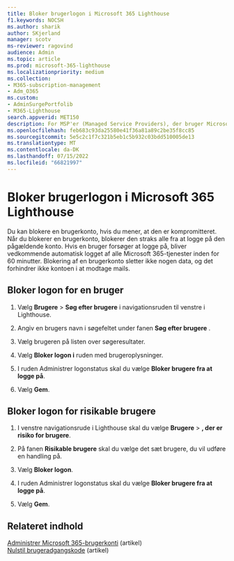 ```yaml
---
title: Bloker brugerlogon i Microsoft 365 Lighthouse
f1.keywords: NOCSH
ms.author: sharik
author: SKjerland
manager: scotv
ms-reviewer: ragovind
audience: Admin
ms.topic: article
ms.prod: microsoft-365-lighthouse
ms.localizationpriority: medium
ms.collection:
- M365-subscription-management
- Adm_O365
ms.custom:
- AdminSurgePortfolib
- M365-Lighthouse
search.appverid: MET150
description: For MSP'er (Managed Service Providers), der bruger Microsoft 365 Lighthouse, kan du få mere at vide om, hvordan du blokerer en brugerkonto, hvis du mener, at den er kompromitteret, så brugerne ikke kan logge på.
ms.openlocfilehash: feb683c93da25580e41f36a81a89c2be35f8cc85
ms.sourcegitcommit: 5e5c2c1f7c321b5eb1c5b932c03bdd510005de13
ms.translationtype: MT
ms.contentlocale: da-DK
ms.lasthandoff: 07/15/2022
ms.locfileid: "66821997"
---
```

# <a name="block-user-sign-in-in-microsoft-365-lighthouse"></a>Bloker brugerlogon i Microsoft 365 Lighthouse

Du kan blokere en brugerkonto, hvis du mener, at den er kompromitteret. Når du blokerer en brugerkonto, blokerer den straks alle fra at logge på den pågældende konto. Hvis en bruger forsøger at logge på, bliver vedkommende automatisk logget af alle Microsoft 365-tjenester inden for 60 minutter. Blokering af en brugerkonto sletter ikke nogen data, og det forhindrer ikke kontoen i at modtage mails.

## <a name="block-sign-in-for-a-user"></a>Bloker logon for en bruger

1. Vælg **Brugere** > **Søg efter brugere** i navigationsruden til venstre i Lighthouse.

2. Angiv en brugers navn i søgefeltet under fanen **Søg efter brugere** .

3. Vælg brugeren på listen over søgeresultater.

4. Vælg **Bloker logon i** ruden med brugeroplysninger.

5. I ruden Administrer logonstatus skal du vælge **Bloker brugere fra at logge på**.

6. Vælg **Gem**.

## <a name="block-sign-in-for-risky-users"></a>Bloker logon for risikable brugere

1. I venstre navigationsrude i Lighthouse skal du vælge **Brugere** > **, der er risiko for brugere**.

2. På fanen **Risikable brugere** skal du vælge det sæt brugere, du vil udføre en handling på.

3. Vælg **Bloker logon**.

4. I ruden Administrer logonstatus skal du vælge **Bloker brugere fra at logge på**.

5. Vælg **Gem**.

## <a name="related-content"></a>Relateret indhold

[Administrer Microsoft 365-brugerkonti](../enterprise/manage-microsoft-365-accounts.md) (artikel)\
[Nulstil brugeradgangskode](m365-lighthouse-reset-user-password.md) (artikel)
